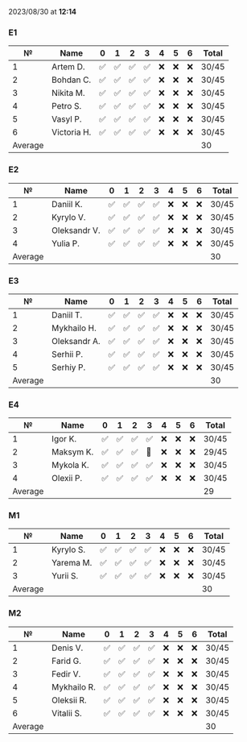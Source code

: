 2023/08/30 at **12:14**
### E1
|№|Name|0|1|2|3|4|5|6|Total|
|-----|-----|-----|-----|-----|-----|-----|-----|-----|-----|
|1|Artem D.|✅|✅|✅|✅|❌|❌|❌|30/45|
|2|Bohdan C.|✅|✅|✅|✅|❌|❌|❌|30/45|
|3|Nikita M.|✅|✅|✅|✅|❌|❌|❌|30/45|
|4|Petro S.|✅|✅|✅|✅|❌|❌|❌|30/45|
|5|Vasyl P.|✅|✅|✅|✅|❌|❌|❌|30/45|
|6|Victoria H.|✅|✅|✅|✅|❌|❌|❌|30/45|
|Average|||||||||30||
### E2
|№|Name|0|1|2|3|4|5|6|Total|
|-----|-----|-----|-----|-----|-----|-----|-----|-----|-----|
|1|Daniil K.|✅|✅|✅|✅|❌|❌|❌|30/45|
|2|Kyrylo V.|✅|✅|✅|✅|❌|❌|❌|30/45|
|3|Oleksandr V.|✅|✅|✅|✅|❌|❌|❌|30/45|
|4|Yulia P.|✅|✅|✅|✅|❌|❌|❌|30/45|
|Average|||||||||30||
### E3
|№|Name|0|1|2|3|4|5|6|Total|
|-----|-----|-----|-----|-----|-----|-----|-----|-----|-----|
|1|Daniil T.|✅|✅|✅|✅|❌|❌|❌|30/45|
|2|Mykhailo H.|✅|✅|✅|✅|❌|❌|❌|30/45|
|3|Oleksandr A.|✅|✅|✅|✅|❌|❌|❌|30/45|
|4|Serhii P.|✅|✅|✅|✅|❌|❌|❌|30/45|
|5|Serhiy P.|✅|✅|✅|✅|❌|❌|❌|30/45|
|Average|||||||||30||
### E4
|№|Name|0|1|2|3|4|5|6|Total|
|-----|-----|-----|-----|-----|-----|-----|-----|-----|-----|
|1|Igor K.|✅|✅|✅|✅|❌|❌|❌|30/45|
|2|Maksym K.|✅|✅|✅|🔄|❌|❌|❌|29/45|
|3|Mykola K.|✅|✅|✅|✅|❌|❌|❌|30/45|
|4|Olexii P.|✅|✅|✅|✅|❌|❌|❌|30/45|
|Average|||||||||29||
### M1
|№|Name|0|1|2|3|4|5|6|Total|
|-----|-----|-----|-----|-----|-----|-----|-----|-----|-----|
|1|Kyrylo S.|✅|✅|✅|✅|❌|❌|❌|30/45|
|2|Yarema M.|✅|✅|✅|✅|❌|❌|❌|30/45|
|3|Yurii S.|✅|✅|✅|✅|❌|❌|❌|30/45|
|Average|||||||||30||
### M2
|№|Name|0|1|2|3|4|5|6|Total|
|-----|-----|-----|-----|-----|-----|-----|-----|-----|-----|
|1|Denis V.|✅|✅|✅|✅|❌|❌|❌|30/45|
|2|Farid G.|✅|✅|✅|✅|❌|❌|❌|30/45|
|3|Fedir V.|✅|✅|✅|✅|❌|❌|❌|30/45|
|4|Mykhailo R.|✅|✅|✅|✅|❌|❌|❌|30/45|
|5|Oleksii R.|✅|✅|✅|✅|❌|❌|❌|30/45|
|6|Vitalii S.|✅|✅|✅|✅|❌|❌|❌|30/45|
|Average|||||||||30||
